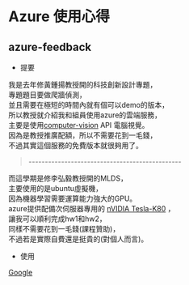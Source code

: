 # Azure 使用心得  
## azure-feedback
* 提要    

我是去年修黃鍾揚教授開的科技創新設計專題，    
專題題目要做爬牆偵測，    
並且需要在極短的時間內就有個可以demo的版本，    
所以教授就介紹我和組員使用azure的雲端服務，    
主要是使用[computer-vision](https://azure.microsoft.com/zh-tw/services/cognitive-services/computer-vision/ "computer-vision") API 電腦視覺。   
因為是教授推廣配額，所以不需要花到一毛錢，    
不過其實這個服務的免費版本就很夠用了。     
> -----------------------------------------------      

而這學期是修李弘毅教授開的MLDS，   
主要使用的是ubuntu虛擬機，    
因為機器學習需要運算能力強大的GPU。    
azure提供配備次伺服器專用的 [nVIDIA Tesla-K80](http://www.nvidia.com.tw/object/tesla-servers-tw.html) ，     
讓我可以順利完成hw1和hw2，     
同樣不需要花到一毛錢(課程贊助)，    
不過若是實際自費還是挺貴的(對個人而言)。    

* 使用


[Google]: http://google.com/
[Google][]
